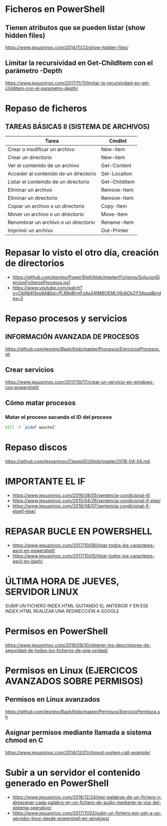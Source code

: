 # Ficheros en PowerShell
## Tienen atributos que se pueden listar (show hidden files)
https://www.jesusninoc.com/2014/11/23/show-hidden-files/
## Limitar la recursividad en Get-ChildItem con el parámetro -Depth
https://www.jesusninoc.com/2017/11/11/limitar-la-recursividad-en-get-childitem-con-el-parametro-depth/

# Repaso de ficheros
## TAREAS BÁSICAS II (SISTEMA DE ARCHIVOS)

|Tarea|Cmdlet
|---|---
|Crear o modificar un archivo|New-item
|Crear un directorio|New-item
|Ver el contenido de un archivo|Get-Content
|Acceder al contenido de un directorio|Set-Location
|Listar el contenido de un directorio|Get-Childitem
|Eliminar un archivo|Remove-Item
|Eliminar un directorio|Remove-Item
|Copiar un archivo o un directorio|Copy-Item
|Mover un archivo o un directorio|Move-Item
|Renombrar un archivo o un directorio|Rename-Item
|Imprimir un archivo|Out-Printer

# Repasar lo visto el otro día, creación de directorios
* https://github.com/jesnino/PowerShell/blob/master/Ficheros/SolucionEjerciosFicherosProcesos.ps1
* https://www.youtube.com/watch?v=CibNbK9sp8A&list=PL89qBrmFzAa34fM6OEMLV6ybDk3Y34qud&index=3

# Repaso procesos y servicios
## INFORMACIÓN AVANZADA DE PROCESOS
https://github.com/jesnino/Bash/blob/master/Procesos/EjerciciosProcesos.sh

## Crear servicios
https://www.jesusninoc.com/2017/10/17/crear-un-servicio-en-windows-con-powershell/

## Cómo matar procesos
### Matar el proceso sacando el ID del proceso
```Bash
kill -9 `pidof apache2`
```

# Repaso discos
https://github.com/jesusninoc/ClasesISO/blob/master/2018-04-04.md

# IMPORTANTE EL IF
* https://www.jesusninoc.com/2016/08/05/sentencia-condicional-if/
* https://www.jesusninoc.com/2015/04/26/sentencia-condicional-if-else/
* https://www.jesusninoc.com/2016/08/07/sentencia-condicional-if-elseif-else/

# REPASAR BUCLE EN POWERSHELL
* https://www.jesusninoc.com/2017/10/08/listar-todos-los-caracteres-ascii-en-powershell/
* https://www.jesusninoc.com/2017/10/05/listar-todos-los-caracteres-ascii-en-bash/

# ÚLTIMA HORA DE JUEVES, SERVIDOR LINUX
SUBIR UN FICHERO INDEX.HTML QUITANDO EL ANTERIOR Y EN ESE INDEX.HTML REALIZAR UNA REDIRECCIÓN A GOOGLE

# Permisos en PowerShell
https://www.jesusninoc.com/2016/09/10/obtener-los-descriptores-de-seguridad-de-todos-los-ficheros-de-una-unidad/

# Permisos en Linux (EJERCICOS AVANZADOS SOBRE PERMISOS)

## Permisos en Linux avanzados
https://github.com/jesnino/Bash/blob/master/Permisos/EjercicioPermisos.sh

## Asignar permisos mediante llamada a sistema chmod en C
https://www.jesusninoc.com/2014/12/01/chmod-system-call-example/

# Subir a un servidor el contenido generado en PowerShell
* https://www.jesusninoc.com/2016/12/24/leer-palabras-de-un-fichero-y-almacenar-cada-palabra-en-un-fichero-de-audio-mediante-la-voz-del-sistema-operativo/
* https://www.jesusninoc.com/2017/11/02/subir-un-fichero-por-ssh-a-un-servidor-linux-desde-powershell-en-windows/
